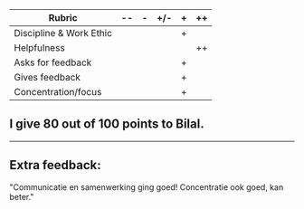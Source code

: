 
| Rubric                    | -- |  -  | +/- |  +  | ++  |
|---------------------------|----|-----|-----|-----|-----|
| Discipline & Work Ethic   |    |     |     |  +  |     |
| Helpfulness               |    |     |     |     |  ++ |
| Asks for feedback         |    |     |     |  +  |     |
| Gives feedback            |    |     |     |  +  |     |
| Concentration/focus       |    |     |     |  +  |     |

## I give 80 out of 100 points to Bilal.
---
## Extra feedback:

"Communicatie en samenwerking ging goed! Concentratie ook goed, kan beter."
